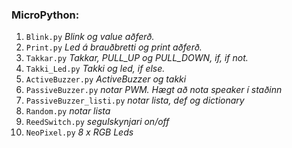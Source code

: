 ### MicroPython: 

1. `Blink.py`        _Blink og value aðferð._
1. `Print.py`        _Led á brauðbretti og print aðferð._
1. `Takkar.py`       _Takkar, PULL_UP og PULL_DOWN, if, if not._
1. `Takki_Led.py`    _Takki og led, if else._
1. `ActiveBuzzer.py` _ActiveBuzzer og takki_
1. `PassiveBuzzer.py` _notar PWM. Hægt að nota speaker í staðinn_
1. `PassiveBuzzer_listi.py` _notar lista, def og dictionary_
1. `Random.py` _notar lista_
1. `ReedSwitch.py` _segulskynjari on/off_
1. `NeoPixel.py` _8 x RGB Leds_

